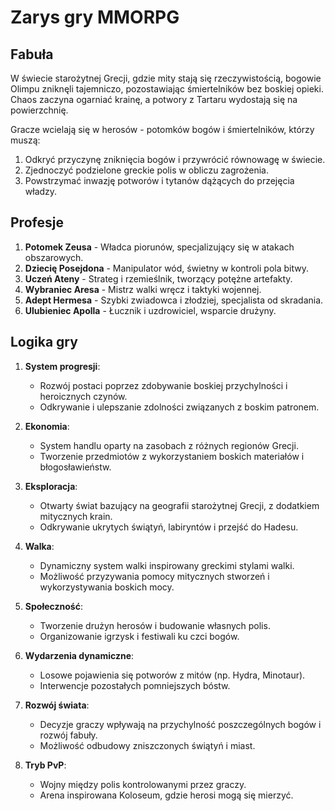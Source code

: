 # Zarys gry MMORPG

## Fabuła

W świecie starożytnej Grecji, gdzie mity stają się rzeczywistością, bogowie Olimpu zniknęli tajemniczo, pozostawiając śmiertelników bez boskiej opieki. Chaos zaczyna ogarniać krainę, a potwory z Tartaru wydostają się na powierzchnię.

Gracze wcielają się w herosów - potomków bogów i śmiertelników, którzy muszą:
1. Odkryć przyczynę zniknięcia bogów i przywrócić równowagę w świecie.
2. Zjednoczyć podzielone greckie polis w obliczu zagrożenia.
3. Powstrzymać inwazję potworów i tytanów dążących do przejęcia władzy.

## Profesje

1. **Potomek Zeusa** - Władca piorunów, specjalizujący się w atakach obszarowych.
2. **Dziecię Posejdona** - Manipulator wód, świetny w kontroli pola bitwy.
3. **Uczeń Ateny** - Strateg i rzemieślnik, tworzący potężne artefakty.
4. **Wybraniec Aresa** - Mistrz walki wręcz i taktyki wojennej.
5. **Adept Hermesa** - Szybki zwiadowca i złodziej, specjalista od skradania.
6. **Ulubieniec Apolla** - Łucznik i uzdrowiciel, wsparcie drużyny.

## Logika gry

1. **System progresji**:
   - Rozwój postaci poprzez zdobywanie boskiej przychylności i heroicznych czynów.
   - Odkrywanie i ulepszanie zdolności związanych z boskim patronem.

2. **Ekonomia**:
   - System handlu oparty na zasobach z różnych regionów Grecji.
   - Tworzenie przedmiotów z wykorzystaniem boskich materiałów i błogosławieństw.

3. **Eksploracja**:
   - Otwarty świat bazujący na geografii starożytnej Grecji, z dodatkiem mitycznych krain.
   - Odkrywanie ukrytych świątyń, labiryntów i przejść do Hadesu.

4. **Walka**:
   - Dynamiczny system walki inspirowany greckimi stylami walki.
   - Możliwość przyzywania pomocy mitycznych stworzeń i wykorzystywania boskich mocy.

5. **Społeczność**:
   - Tworzenie drużyn herosów i budowanie własnych polis.
   - Organizowanie igrzysk i festiwali ku czci bogów.

6. **Wydarzenia dynamiczne**:
   - Losowe pojawienia się potworów z mitów (np. Hydra, Minotaur).
   - Interwencje pozostałych pomniejszych bóstw.

7. **Rozwój świata**:
   - Decyzje graczy wpływają na przychylność poszczególnych bogów i rozwój fabuły.
   - Możliwość odbudowy zniszczonych świątyń i miast.

8. **Tryb PvP**:
   - Wojny między polis kontrolowanymi przez graczy.
   - Arena inspirowana Koloseum, gdzie herosi mogą się mierzyć.
